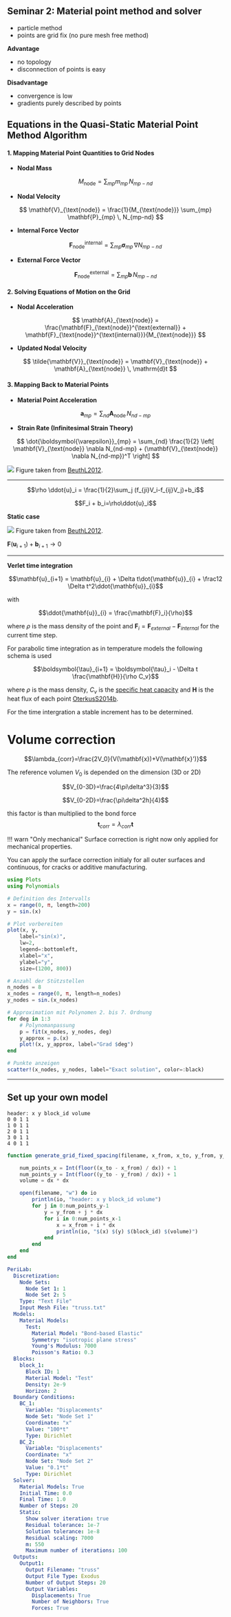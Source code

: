 ## Seminar 2: Material point method and solver
- particle method
- points are grid fix (no pure mesh free method)

**Advantage**
- no topology
- disconnection of points is easy


**Disadvantage**
- convergence is low
- gradients purely described by points

## Equations in the Quasi-Static Material Point Method Algorithm

#### **1. Mapping Material Point Quantities to Grid Nodes**

- **Nodal Mass**

$$
M_{\text{node}} = \sum_{mp} m_{mp} \, N_{mp-nd}
$$

- **Nodal Velocity**

$$
\mathbf{V}_{\text{node}} = \frac{1}{M_{\text{node}}} \sum_{mp} \mathbf{P}_{mp} \, N_{mp-nd}
$$

- **Internal Force Vector**

$$
\mathbf{F}_{\text{node}}^{\text{internal}} = \sum_{mp} \boldsymbol{\sigma}_{mp} \, \nabla N_{mp-nd}
$$

- **External Force Vector**

$$
\mathbf{F}_{\text{node}}^{\text{external}} = \sum_{mp} \mathbf{b} \, N_{mp-nd}
$$

#### **2. Solving Equations of Motion on the Grid**

- **Nodal Acceleration**

$$
\mathbf{A}_{\text{node}} = \frac{\mathbf{F}_{\text{node}}^{\text{external}} + \mathbf{F}_{\text{node}}^{\text{internal}}}{M_{\text{node}}}
$$

- **Updated Nodal Velocity**

$$
\tilde{\mathbf{V}}_{\text{node}} = \mathbf{V}_{\text{node}} + \mathbf{A}_{\text{node}} \, \mathrm{d}t
$$

#### **3. Mapping Back to Material Points**

- **Material Point Acceleration**

$$
\mathbf{a}_{mp} = \sum_{nd} \mathbf{A}_{\text{node}} \, N_{nd-mp}
$$

- **Strain Rate (Infinitesimal Strain Theory)**

$$
\dot{\boldsymbol{\varepsilon}}_{mp} = \sum_{nd} \frac{1}{2} \left[ \mathbf{V}_{\text{node}} \nabla N_{nd-mp} + (\mathbf{V}_{\text{node}} \nabla N_{nd-mp})^T \right]
$$




![](../assets/increasing_stiff.png)
Figure taken from [BeuthL2012](@cite).



---

$$\rho \ddot{u}_i = \frac{1}{2}\sum_j (f_{ji}V_i-f_{ij}V_j)+b_i$$

$$F_i + b_i=\rho\ddot{u}_i$$




**Static case**

![](../assets/newton_raphson.png)
Figure taken from [BeuthL2012](@cite).


$\mathbf{F}(\mathbf{u}_{i+1}) + \mathbf{b}_{i+1} \rightarrow 0$




---


**Verlet time integration**

$$\mathbf{u}_{i+1} = \mathbf{u}_{i} + \Delta t\dot{\mathbf{u}}_{i} + \frac12 \Delta t^2\ddot{\mathbf{u}}_{i}$$

with

$$\ddot{\mathbf{u}}_{i} = \frac{\mathbf{F}_i}{\rho}$$

where $\rho$ is the mass density of the point and $\mathbf{F}_i=\mathbf{F}_{external}-\mathbf{F}_{internal}$ for the current time step.

For parabolic  time integration as in temperature models the following schema is used

$$\boldsymbol{\tau}_{i+1} =  \boldsymbol{\tau}_i - \Delta t \frac{\mathbf{H}}{\rho C_v}$$

where $\rho$ is the mass density, $C_v$ is the [specific heat capacity](https://en.wikipedia.org/wiki/Specific_heat_capacity) and $\mathbf{H}$ is the heat flux of each point [OterkusS2014b](@cite).

For the time intergration a stable increment has to be determined.


# Volume correction


$$\lambda_{corr}=\frac{2V_0}{V(\mathbf{x})+V(\mathbf{x}')}$$

The reference volumen $V_0$ is depended on the dimension (3D or 2D)

$$V_{0-3D}=\frac{4\pi\delta^3}{3}$$

$$V_{0-2D}=\frac{\pi\delta^2h}{4}$$

this factor is than multiplied to the bond force
$$\mathbf{t}_{corr} =\lambda_{corr}\mathbf{t}$$

!!! warn "Only mechanical"
    Surface correction is right now only applied for mechanical properties.

You can apply the surface correction initialy for all outer surfaces and continuous, for cracks or additive manufacturing.


```julia
using Plots
using Polynomials

# Definition des Intervalls
x = range(0, π, length=200)
y = sin.(x)

# Plot vorbereiten
plot(x, y,
    label="sin(x)",
    lw=2,
    legend=:bottomleft,
    xlabel="x",
    ylabel="y",
    size=(1200, 800))

# Anzahl der Stützstellen
n_nodes = 8
x_nodes = range(0, π, length=n_nodes)
y_nodes = sin.(x_nodes)

# Approximation mit Polynomen 2. bis 7. Ordnung
for deg in 1:3
    # Polynomanpassung
    p = fit(x_nodes, y_nodes, deg)
    y_approx = p.(x)
    plot!(x, y_approx, label="Grad $deg")
end

# Punkte anzeigen
scatter!(x_nodes, y_nodes, label="Exact solution", color=:black)
```

---

## Set up your own model

```plaintext
header: x y block_id volume
0 0 1 1
1 0 1 1
2 0 1 1
3 0 1 1
4 0 1 1
```

```julia
function generate_grid_fixed_spacing(filename, x_from, x_to, y_from, y_to, dx; block_id=1)

    num_points_x = Int(floor((x_to - x_from) / dx)) + 1
    num_points_y = Int(floor((y_to - y_from) / dx)) + 1
    volume = dx * dx

    open(filename, "w") do io
        println(io, "header: x y block_id volume")
        for j in 0:num_points_y-1
            y = y_from + j * dx
            for i in 0:num_points_x-1
                x = x_from + i * dx
                println(io, "$(x) $(y) $(block_id) $(volume)")
            end
        end
    end
end
```


```yaml
PeriLab:
  Discretization:
    Node Sets:
      Node Set 1: 1
      Node Set 2: 5
    Type: "Text File"
    Input Mesh File: "truss.txt"
  Models:
    Material Models:
      Test:
        Material Model: "Bond-based Elastic"
        Symmetry: "isotropic plane stress"
        Young's Modulus: 7000
        Poisson's Ratio: 0.3
  Blocks:
    block_1:
      Block ID: 1
      Material Model: "Test"
      Density: 2e-9
      Horizon: 2
  Boundary Conditions:
    BC_1:
      Variable: "Displacements"
      Node Set: "Node Set 1"
      Coordinate: "x"
      Value: "100*t"
      Type: Dirichlet
    BC_2:
      Variable: "Displacements"
      Coordinate: "x"
      Node Set: "Node Set 2"
      Value: "0.1*t"
      Type: Dirichlet
  Solver:
    Material Models: True
    Initial Time: 0.0
    Final Time: 1.0
    Number of Steps: 20
    Static:
      Show solver iteration: true
      Residual tolerance: 1e-7
      Solution tolerance: 1e-8
      Residual scaling: 7000
      m: 550
      Maximum number of iterations: 100
  Outputs:
    Output1:
      Output Filename: "truss"
      Output File Type: Exodus
      Number of Output Steps: 20
      Output Variables:
        Displacements: True
        Number of Neighbors: True
        Forces: True
```
